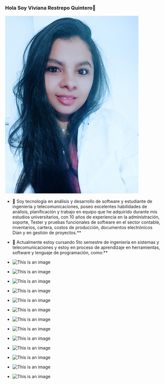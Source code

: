### Hola Soy Viviana Restrepo Quintero👋
![This is an image](https://github.com/Cocopunk18/Proyecto-hoja-de-vida/blob/master/Hojas/assets/img/profilevivi.jpg)


* 🔭 Soy tecnología en análisis y desarrollo de software y estudiante de ingeniería y telecomunicaciones, poseo excelentes habilidades de análisis, planificación y trabajo en equipo que he adquirido durante mis estudios universitarios, con 10 años de experiencia en la administración, soporte, Tester y pruebas funcionales de software en el sector contable, inventarios, cartera, costos de producción, documentos electrónicos Dian y en gestión de proyectos.**

* 🌱 Actualmente estoy cursando 5to semestre de ingeniería en sistemas y telecomunicaciones y estoy en proceso de aprendizaje en herramientas, software y lenguaje de programación, como:**

- ![This is an image](https://img.shields.io/badge/CSS3-1572B6?style=for-the-badge&logo=css3&logoColor=white)

- ![This is an image](https://img.shields.io/badge/JavaScript-323330?style=for-the-badge&logo=javascript&logoColor=F7DF1E)

- ![This is an image](https://img.shields.io/badge/HTML5-E34F26?style=for-the-badge&logo=html5&logoColor=white)

- ![This is an image](https://img.shields.io/badge/json-5E5C5C?style=for-the-badge&logo=json&logoColor=white)

- ![This is an image](https://img.shields.io/badge/Python-FFD43B?style=for-the-badge&logo=python&logoColor=blue)

- ![This is an image](https://img.shields.io/badge/MySQL-005C84?style=for-the-badge&logo=mysql&logoColor=white)

- ![This is an image](https://img.shields.io/badge/Canva-%2300C4CC.svg?&style=for-the-badge&logo=Canva&logoColor=white)

- ![This is an image](https://img.shields.io/badge/IntelliJ_IDEA-000000.svg?style=for-the-badge&logo=intellij-idea&logoColor=white)

- ![This is an image](https://img.shields.io/badge/sublime_text-%23575757.svg?&style=for-the-badge&logo=sublime-text&logoColor=important)

- ![This is an image](https://img.shields.io/badge/Visual_Studio_Code-0078D4?style=for-the-badge&logo=visual%20studio%20code&logoColor=white)

- ![This is an image](https://img.shields.io/badge/Microsoft_Excel-217346?style=for-the-badge&logo=microsoft-excel&logoColor=white)

- ![This is an image](https://img.shields.io/badge/Arduino-00979D?style=for-the-badge&logo=Arduino&logoColor=white)

- ![This is an image](https://img.shields.io/badge/GIT-E44C30?style=for-the-badge&logo=git&logoColor=white)

<!--
**Cocopunk18/Cocopunk18** is a ✨ _special_ ✨ repository because its `README.md` (this file) appears on your GitHub profile.

Here are some ideas to get you started:

- 🔭 I’m currently working on ...
- 🌱 I’m currently learning ...
- 👯 I’m looking to collaborate on ...
- 🤔 I’m looking for help with ...
- 💬 Ask me about ...
- 📫 How to reach me: ...
- 😄 Pronouns: ...
- ⚡ Fun fact: ...
-->
